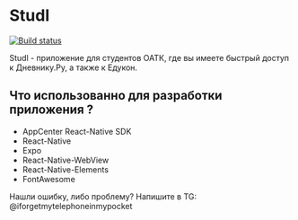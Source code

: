 # Studl
[![Build status](https://build.appcenter.ms/v0.1/apps/8b619d79-c7c3-4f42-839c-4ddceafbdf39/branches/main/badge)](https://appcenter.ms)

Studl - приложение для студентов ОАТК, где вы имеете быстрый доступ к Дневнику.Ру, а также к Едукон.

## Что использованно для разработки приложения ?

- AppCenter React-Native SDK
- React-Native
- Expo
- React-Native-WebView
- React-Native-Elements
- FontAwesome

Нашли ошибку, либо проблему? Напишите в TG: @iforgetmytelephoneinmypocket
